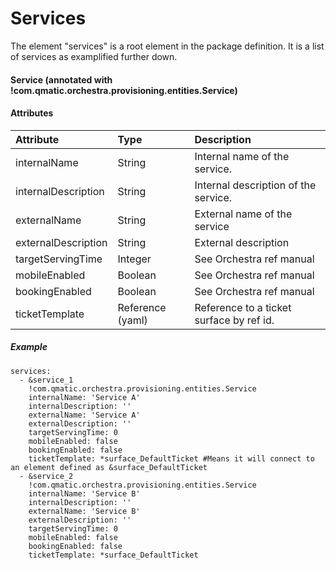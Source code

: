 # Services

The element "services" is a root element in the package definition. It is a list of services as examplified further down.

#### Service \(annotated with !com.qmatic.orchestra.provisioning.entities.Service\)

#### Attributes

| Attribute | Type | Description |
| :--- | :--- | :--- |
| internalName | String | Internal name of the service. |
| internalDescription | String | Internal description of the service. |
| externalName | String | External name of the service |
| externalDescription | String | External description |
| targetServingTime | Integer | See Orchestra ref manual |
| mobileEnabled | Boolean | See Orchestra ref manual |
| bookingEnabled | Boolean | See Orchestra ref manual |
| ticketTemplate | Reference \(yaml\) | Reference to a ticket surface by ref id.  |

##### Example

```
services:
  - &service_1
    !com.qmatic.orchestra.provisioning.entities.Service
    internalName: 'Service A'
    internalDescription: ''
    externalName: 'Service A'
    externalDescription: ''
    targetServingTime: 0
    mobileEnabled: false
    bookingEnabled: false
    ticketTemplate: *surface_DefaultTicket #Means it will connect to an element defined as &surface_DefaultTicket
  - &service_2
    !com.qmatic.orchestra.provisioning.entities.Service
    internalName: 'Service B'
    internalDescription: ''
    externalName: 'Service B'
    externalDescription: ''
    targetServingTime: 0
    mobileEnabled: false
    bookingEnabled: false
    ticketTemplate: *surface_DefaultTicket
```



